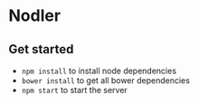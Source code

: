 # Nodler

## Get started
- `npm install` to install node dependencies
- `bower install` to get all bower dependencies
- `npm start` to start the server